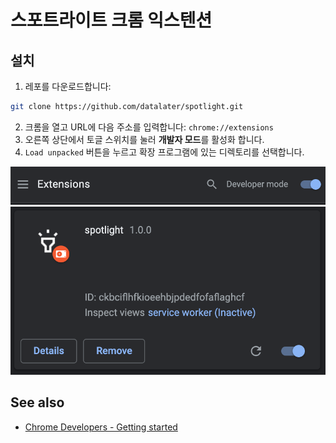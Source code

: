 # 스포트라이트 크롬 익스텐션

## 설치

1. 레포를 다운로드합니다:

```bash
git clone https://github.com/datalater/spotlight.git
```
  
2. 크롬을 열고 URL에 다음 주소를 입력합니다: `chrome://extensions`
3. 오른쪽 상단에서 토글 스위치를 눌러 **개발자 모드**를 활성화 합니다.
4. `Load unpacked` 버튼을 누르고 확장 프로그램에 있는 디렉토리를 선택합니다.

![개발자 모드 활성화](images/2021-10-07-09-40-12.png)
![크롬 익스텐션 장착](images/2021-10-07-09-38-31.png)

## See also

- [Chrome Developers - Getting started](https://developer.chrome.com/docs/extensions/mv3/getstarted/)


